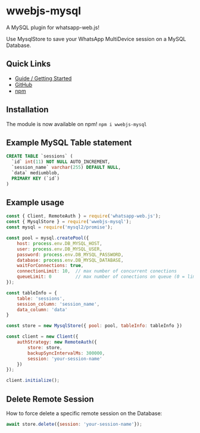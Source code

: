 # wwebjs-mysql
A MySQL plugin for whatsapp-web.js! 

Use MysqlStore to save your WhatsApp MultiDevice session on a MySQL Database.

## Quick Links

* [Guide / Getting Started](https://wwebjs.dev/guide/authentication.html)
* [GitHub](https://github.com/paulvl/wwebjs-mysql)
* [npm](https://www.npmjs.com/package/wwebjs-mysql)

## Installation

The module is now available on npm! `npm i wwebjs-mysql`

## Example MySQL Table statement

```sql
CREATE TABLE `sessions` (
  `id` int(11) NOT NULL AUTO_INCREMENT,
  `session_name` varchar(255) DEFAULT NULL,
  `data` mediumblob,
  PRIMARY KEY (`id`)
)
```

## Example usage

```js
const { Client, RemoteAuth } = require('whatsapp-web.js');
const { MysqlStore } = require('wwebjs-mysql');
const mysql = require('mysql2/promise');

const pool = mysql.createPool({
    host: process.env.DB_MYSQL_HOST,
    user: process.env.DB_MYSQL_USER,
    password: process.env.DB_MYSQL_PASSWORD,
    database: process.env.DB_MYSQL_DATABASE,
    waitForConnections: true,
    connectionLimit: 10,  // max number of concurrent conections
    queueLimit: 0         // max number of conections on queue (0 = limitless)
});

const tableInfo = {
    table: 'sessions',
    session_column: 'session_name',
    data_column: 'data'
}

const store = new MysqlStore({ pool: pool, tableInfo: tableInfo })

const client = new Client({
    authStrategy: new RemoteAuth({
        store: store,
        backupSyncIntervalMs: 300000,
        session: 'your-session-name'
    })
});

client.initialize();
```

## Delete Remote Session

How to force delete a specific remote session on the Database:

```js
await store.delete({session: 'your-session-name'});
```